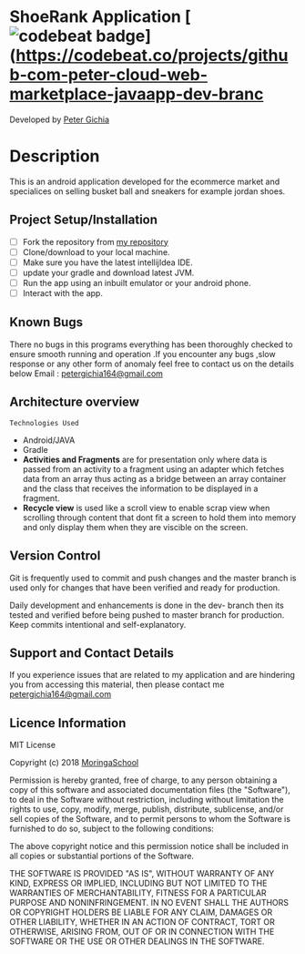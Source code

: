 ﻿# ShoeRank Application  [![codebeat badge](https://codebeat.co/badges/27b1e45a-3692-4c6e-adc9-8a5bf26bdc4b)](https://codebeat.co/projects/github-com-peter-cloud-web-marketplace-javaapp-dev-branc

Developed by [Peter Gichia](https://github.com/Peter-cloud-web)

# Description

This is an android application developed for the ecommerce market and specialices on selling busket ball and sneakers for example jordan shoes.

## Project Setup/Installation 
  

 - [ ] Fork the repository from [my repository](https://github.com/Peter-cloud-web/MarketPlace---JavaApp)
 - [ ] Clone/download  to your local machine.
 - [ ] Make sure you have the latest intellijIdea IDE.
 - [ ] update your gradle and download latest JVM.
 - [ ] Run the app using an inbuilt emulator or your android phone.
 - [ ] Interact with the app.

## Known Bugs
There no bugs in this programs everything has been thoroughly checked to ensure smooth running and operation .If you encounter any bugs ,slow response or any other form of anomaly feel free to contact us on the details below Email : [petergichia164@gmail.com](mailto:petergichia164@gmail.com)


## Architecture overview
    Technologies Used
-   Android/JAVA
-   Gradle
- **Activities and Fragments** are for presentation only where data is passed from an activity to a fragment using an adapter which fetches data from an array thus acting as a bridge between an array container and the class that receives the information to be displayed in a fragment.
- **Recycle view** is used like a scroll view to enable scrap view when scrolling through content that dont fit a screen to hold them into memory and only display them when they are viscible on the screen.


## Version Control
Git is frequently used to commit and push changes and the master branch is used only for changes that have been verified and ready for production.

Daily development and enhancements is done in the dev- branch  then its tested and verified before being pushed to master branch for production.
Keep commits intentional and self-explanatory.


## Support and Contact Details
If you experience issues that are related to my application and are hindering you from accessing this material, then please contact me [petergichia164@gmail.com](https://github.com/Peter-cloud-web/Wildlife-Tracker/blob/dev-branch/petergichia164@gmail.com)



## Licence Information

MIT License

Copyright (c) 2018  [MoringaSchool](https://moringaschool.com/)

Permission is hereby granted, free of charge, to any person obtaining a copy of this software and associated documentation files (the "Software"), to deal in the Software without restriction, including without limitation the rights to use, copy, modify, merge, publish, distribute, sublicense, and/or sell copies of the Software, and to permit persons to whom the Software is furnished to do so, subject to the following conditions:

The above copyright notice and this permission notice shall be included in all copies or substantial portions of the Software.

THE SOFTWARE IS PROVIDED "AS IS", WITHOUT WARRANTY OF ANY KIND, EXPRESS OR IMPLIED, INCLUDING BUT NOT LIMITED TO THE WARRANTIES OF MERCHANTABILITY, FITNESS FOR A PARTICULAR PURPOSE AND NONINFRINGEMENT. IN NO EVENT SHALL THE AUTHORS OR COPYRIGHT HOLDERS BE LIABLE FOR ANY CLAIM, DAMAGES OR OTHER LIABILITY, WHETHER IN AN ACTION OF CONTRACT, TORT OR OTHERWISE, ARISING FROM, OUT OF OR IN CONNECTION WITH THE SOFTWARE OR THE USE OR OTHER DEALINGS IN THE SOFTWARE.



